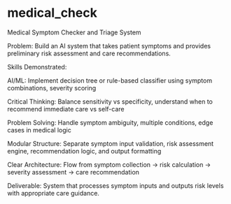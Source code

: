 # medical_check
Medical Symptom Checker and Triage System

Problem: Build an AI system that takes patient symptoms and provides preliminary risk assessment and care recommendations.

Skills Demonstrated:

AI/ML: Implement decision tree or rule-based classifier using symptom combinations, severity scoring

Critical Thinking: Balance sensitivity vs specificity, understand when to recommend immediate care vs self-care

Problem Solving: Handle symptom ambiguity, multiple conditions, edge cases in medical logic

Modular Structure: Separate symptom input validation, risk assessment engine, recommendation logic, and output formatting

Clear Architecture: Flow from symptom collection → risk calculation → severity assessment → care recommendation

Deliverable: System that processes symptom inputs and outputs risk levels with appropriate care guidance. 
